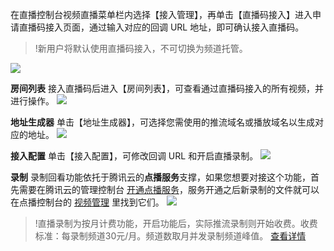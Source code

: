
在直播控制台视频直播菜单栏内选择【接入管理】，再单击【直播码接入】进入申请直播码接入页面，通过输入对应的回调 URL 地址，即可确认接入直播码。
> !新用户将默认使用直播码接入，不可切换为频道托管。

![](https://main.qcloudimg.com/raw/ff617ea9273b3ae40d93a67cdf3d0b4e.png)

**房间列表**
接入直播码后进入【房间列表】，可查看通过直播码接入的所有视频，并进行操作。
![](https://main.qcloudimg.com/raw/af57db1d4b9ec1153b798afc3bbd82dd.png)

**地址生成器**
单击【地址生成器】，可选择您需使用的推流域名或播放域名以生成对应的地址。
![](https://main.qcloudimg.com/raw/42948bfe40e4fc6992c2cd1295cd0da8.png)

**接入配置**
单击【接入配置】，可修改回调 URL 和开启直播录制。
![](https://main.qcloudimg.com/raw/9c7bf99395a9f45b301d536c7485be9d.png)

**录制**
录制回看功能依托于腾讯云的**点播服务**支撑，如果您想要对接这个功能，首先需要在腾讯云的管理控制台 [开通点播服务](http://console.cloud.tencent.com/video)，服务开通之后新录制的文件就可以在点播控制台的 [视频管理](http://console.cloud.tencent.com/video/videolist) 里找到它们。
![](//mc.qcloudimg.com/static/img/19b9dbfbf11a6f9438ddbdb37bc67ac4/image.png)
>!直播录制为按月计费功能，开启功能后，实际推流录制则开始收费。收费标准：每录制频道30元/月。频道数取月并发录制频道峰值。  [查看详情](https://cloud.tencent.com/document/product/267/2818#3.1-.E7.9B.B4.E6.92.AD.E5.BD.95.E5.88.B6.E8.B4.B9.E7.94.A8)
